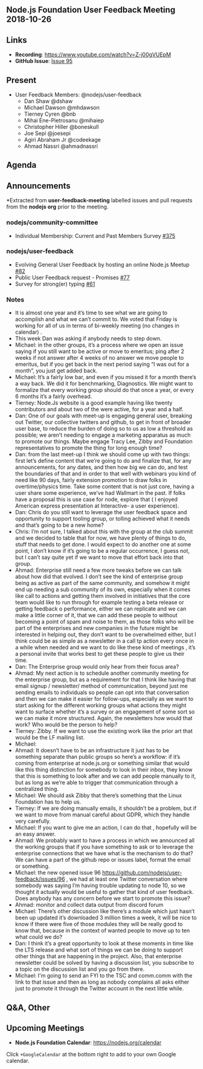 ## Node.js Foundation User Feedback Meeting 2018-10-26
## Links

* **Recording**: https://www.youtube.com/watch?v=Z-j00gVUEpM
* **GitHub Issue**: [Issue 95](https://github.com/nodejs/user-feedback/issues/95)

## Present

* User Feedback Members: @nodejs/user-feedback
  * Dan Shaw @dshaw
  * Michael Dawson @mhdawson
  * Tierney Cyren @bnb
  * Mihai Ene-Pietrosanu @mihaiep
  * Christopher Hiller @boneskull
  * Joe Sepi @joesepi
  * Agiri Abraham Jr @codeekage
  * Ahmad Nassri @ahmadnassri

## Agenda

## Announcements

*Extracted from **user-feedback-meeting** labelled issues and pull requests from the **nodejs org** prior to the meeting.

### nodejs/community-committee

* Individual Membership: Current and Past Members Survey [#375](https://github.com/nodejs/community-committee/issues/375)

### nodejs/user-feedback

* Evolving General User Feedback by hosting an online Node.js Meetup [#82](https://github.com/nodejs/user-feedback/issues/82)
* Public User Feedback request - Promises [#77](https://github.com/nodejs/user-feedback/issues/77)
* Survey for strong(er) typing [#61](https://github.com/nodejs/user-feedback/issues/61)

### Notes
* It is almost one year and it’s time to see what we are going to accomplish and what we can’t commit to. We voted that Friday is working for all of us in terms of bi-weekly meeting (no changes in calendar) .
* This week Dan was asking if anybody needs to step down. 
* Michael: in the other groups, it’s a process where we open an issue saying if you still want to be active or move to emeritus; ping after 2 weeks if not answer after 4 weeks of no answer we move people to emeritus, but if you get back in the next period saying “I was out for a month”, you just get added back.
* Michael: It’s a fairly low bar, and even if you missed it for a month there’s a way back. We did it for benchmarking, Diagnostics. We might want to formalize that every working group should do that once a year, or every 6 months it’s a fairly overhead.
* Tierney: Node.Js website is a good example having like twenty contributors and about two of the were active, for a year and a half. 
* Dan: One of our goals with meet-up is engaging general user, breaking out Twitter, our collective twitters and github, to get in front of broader user base, to reduce the burden of doing so to us as low a threshold as possible; we aren’t needing to engage a marketing apparatus  as much to promote our things. Maybe engage Tracy Lee, Zibby and Foundation representatives to promote the thing for long enough time?
* Dan: from the last meet-up I think we should come up with two things: first let’s define content that we’re going to do and finalize that, for any announcements, for any dates, and then how big we can do, and test the boundaries of that and in order to that well with webinars you kind of need like 90 days, fairly extension promotion to draw folks in overtime/physics time. Take some content that is not just core, having a user share some experience, we’ve had Wallmart in the past. If folks have a proposal this is use case for node, explore that ( I enjoyed American express presentation at Interactive- a user experience).
* Dan: Chris do you still want to leverage the user feedback space and opportunity to support tooling group, or tolling achieved what it needs and that’s going to be a new home?
* Chris: I’m not sure, I talked about this with the group at the club summit and we decided to table that for now, we have plenty of things to do, stuff that needs to get done. I would expect to do another one at some point, I don’t know if it’s going to be a regular occurrence, I guess not, but I can’t say quite yet if we want to move that effort back into that group.
* Ahmad: Enterprise still need a few more tweaks before we can talk about how did that evolved. I don’t see the kind of enterprise group being as active as part of the same community, and somehow it might end up needing a sub community of its own, especially when it comes like call to actions and getting them involved in initiatives that the core team would like to run through for example testing a beta release or getting feedback o performance, either we can replicate and we can make a little corner of it, that we can add these people to without becoming a point of spam and  noise  to them, as those folks who will be part of the enterprises and new companies in the future might be interested in helping out, they don’t want to be overwhelmed either, but I think could be as simple as a newsletter in a call tp action every once in a while when needed and we want to do like these kind of meetings , it’s a personal invite that works best to get these people to give us their time.
* Dan: The Enterprise group would only hear from their focus area?
* Ahmad: My next action is to schedule another community meeting for the enterprise group, but as a requirement for that I think like having that email signup / newsletter/ method of communication, beyond just me sending emails to individuals so people can opt into that conversation and then we can make it easier for follow-ups, especially as we want to start asking for the different working groups what actions they might want to surface whether it’s a survey or  an engagement of some sort so we can make it more structured. Again, the newsletters how would that work? Who would be the person to help?
* Tierney: Zibby. If we want to use the existing work like the prior art that would be the LF mailing list.
* Michael: 
* Ahmad: It doesn’t have to be an infrastructure it just has to be something separate than public groups so here’s a workflow: if it’s coming from enterprise at node.js.org or something similar that would like this thing distinction for somebody to look in their inbox, they know that this is something to look after and we can add people manually to it, but as long as we’re able to trigger that communication through a centralized thing.
* Michael: We should ask Zibby that there’s something that the Linux Foundation has to help us. 
* Tierney: If we are doing manually emails, it shouldn’t be a problem, but if we want to move from manual careful about GDPR, which they handle very carefully.
* Michael: If you want to give me an action, I can do that , hopefully will be an easy answer.
* Ahmad: We probably want to have a process in which we announced all the working groups that if you have something to ask or to leverage the enterprise connections that we have what is the mechanism to do that? We can have a part of the github repo or issues label, format the email or something.
* Michael: the new opened issue 96 https://github.com/nodejs/user-feedback/issues/96 , we had at least one Twitter conversation where somebody was saying I’m having trouble updating to node 10, so we thought it actually would be useful to gather that kind of user feedback. Does anybody has any concern before we start to promote this issue?
* Ahmad: monitor and collect data output from discord forum 
* Michael: There’s other discussion like there’s a module which just hasn’t been up updated it’s downloaded 3 million times a week, it will be nice to know if there were five of those modules they will be really good to know that, because in the context of wanted people to move up to ten what could we do?
* Dan: I think it’s a great opportunity to look at these moments in time like the LTS release and what sort of things we can be doing to support other things that are happening in the project. Also, that enterprise newsletter could be solved by having a discussion list, you subscribe to a topic on the discussion list  and you go from there.
* Michael: I'm going to send an FYI to the TSC and comm.comm with the link to that issue and then as long as nobody complains all asks either just to promote it through the Twitter account in the next little while. 


## Q&A, Other

## Upcoming Meetings

* **Node.js Foundation Calendar**: https://nodejs.org/calendar

Click `+GoogleCalendar` at the bottom right to add to your own Google calendar.
